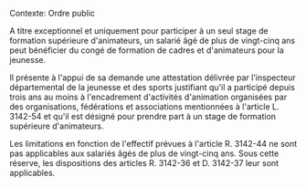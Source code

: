 Contexte: Ordre public

A titre exceptionnel et uniquement pour participer à un seul stage de formation supérieure d'animateurs, un salarié âgé de plus de vingt-cinq ans peut bénéficier du congé de formation de cadres et d'animateurs pour la jeunesse.

Il présente à l'appui de sa demande une attestation délivrée par l'inspecteur départemental de la jeunesse et des sports justifiant qu'il a participé depuis trois ans au moins à l'encadrement d'activités d'animation organisées par des organisations, fédérations et associations mentionnées à l'article L. 3142-54 et qu'il est désigné pour prendre part à un stage de formation supérieure d'animateurs.

Les limitations en fonction de l'effectif prévues à l'article R. 3142-44 ne sont pas applicables aux salariés âgés de plus de vingt-cinq ans. Sous cette réserve, les dispositions des articles R. 3142-36 et D. 3142-37 leur sont applicables.